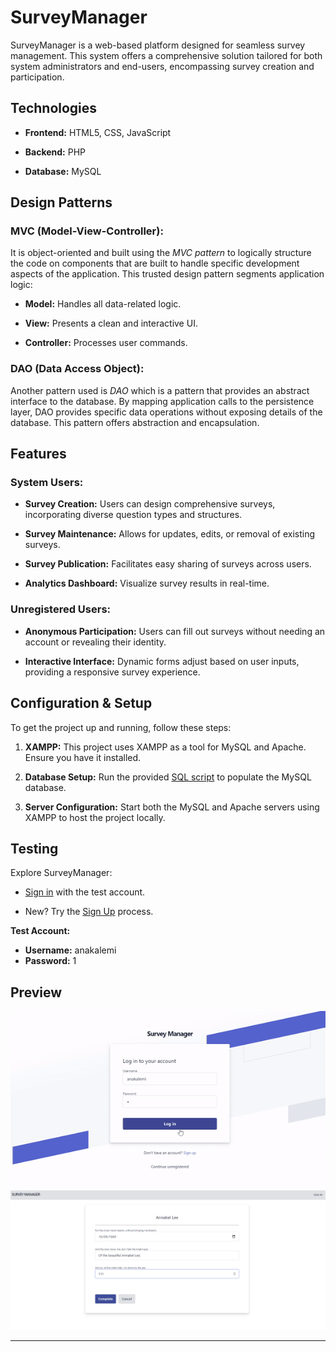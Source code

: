 # SurveyManager

SurveyManager is a web-based platform designed for seamless survey management. This system offers a comprehensive
solution tailored for both system administrators and end-users, encompassing survey creation and participation.

## Technologies

- **Frontend:** HTML5, CSS, JavaScript

- **Backend:** PHP

- **Database:** MySQL

## Design Patterns

### MVC (Model-View-Controller):

It is object-oriented and built using the *MVC pattern* to logically structure the code on components that are
built to handle specific development aspects of the application. This trusted design pattern segments application logic:

- **Model:** Handles all data-related logic.

- **View:** Presents a clean and interactive UI.

- **Controller:** Processes user commands.

### DAO (Data Access Object):

Another pattern used is *DAO* which is a pattern that provides an abstract interface to the database. By mapping
application calls to the persistence layer, DAO provides specific data operations without exposing details of the
database. This pattern offers abstraction and encapsulation.

## Features

### System Users:

- **Survey Creation:** Users can design comprehensive surveys, incorporating diverse question types and structures.

- **Survey Maintenance:** Allows for updates, edits, or removal of existing surveys.

- **Survey Publication:** Facilitates easy sharing of surveys across users.

- **Analytics Dashboard:** Visualize survey results in real-time.

### Unregistered Users:

- **Anonymous Participation:** Users can fill out surveys without needing an account or revealing their identity.

- **Interactive Interface:** Dynamic forms adjust based on user inputs, providing a responsive survey experience.

## Configuration & Setup

To get the project up and running, follow these steps:

1. **XAMPP:** This project uses XAMPP as a tool for MySQL and Apache. Ensure you have it installed.

2. **Database Setup:** Run the provided [SQL script](database/sqlDump.sql) to populate the MySQL database.

3. **Server Configuration:** Start both the MySQL and Apache servers using XAMPP to host the project locally.

## Testing

Explore SurveyManager:

- [Sign in](http://localhost/SurveyManagerV2/view/Signin.php) with the test account.

- New? Try the [Sign Up](http://localhost/SurveyManagerV2/view/Signup.php) process.

**Test Account:**

- **Username:** anakalemi
- **Password:** 1

## Preview

<img src="images/SignIn.gif" alt="Sign In Page">

<img src="images/Survey.png" alt="Fill In Survey Page">

---